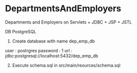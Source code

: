 # DepartmentsAndEmployers
Departments and Employers on Servlets + JDBC + JSP + JSTL

DB PostgreSQL
1. Create database with name dep_emp_db

user     : postrgres
password : 1
url      : jdbc:postgresql://localhost:5432/dep_emp_db

2. Execute schema.sql in src/main/reources/schema.sql
